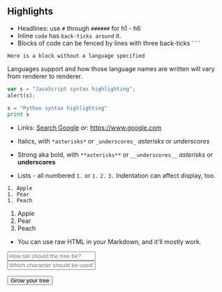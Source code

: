 ## Highlights

* Headlines: use `#` through `######` for h1 - h6
* Inline `code` has `back-ticks around` it.
* Blocks of code can be fenced by lines with three back-ticks ` ``` `

```
Here is a block without a language specified
```

Languages support and how those language names are written will vary from renderer to renderer.
```js
var s = "JavaScript syntax highlighting";
alert(s);
```
 
```python
s = "Python syntax highlighting"
print s
```

* Links: [Search Google](https://www.google.com)
         or: https://www.google.com

* Italics, with `*asterisks*` or `_underscores_`
     *asterisks* or _underscores_

* Strong aka bold, with `**asterisks**` or `__underscores__`
    *asterisks* or __underscores__

* Lists - all numbered `1.` or `1.` `2.` `3.` Indentation can affect display, too.
```
1. Apple
1. Pear
1. Peach
```

1. Apple
1. Pear
1. Peach

* You can use raw HTML in your Markdown, and it'll mostly work.

<div>
    <input type="text" style="width: 40%" placeholder="How tall should the tree be?">
</div>
<div>
    <input type="text" style="width: 40%" placeholder="Which character should be used?">
</div>

<button>Grow your tree</button>